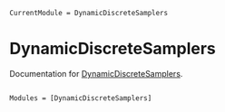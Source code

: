 ```@meta
CurrentModule = DynamicDiscreteSamplers
```

# DynamicDiscreteSamplers

Documentation for [DynamicDiscreteSamplers](https://github.com/LilithHafner/DynamicDiscreteSamplers.jl).

```@index
```

```@autodocs
Modules = [DynamicDiscreteSamplers]
```
